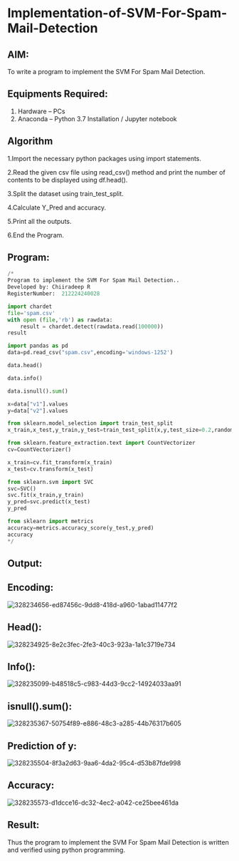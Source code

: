 # Implementation-of-SVM-For-Spam-Mail-Detection

## AIM:
To write a program to implement the SVM For Spam Mail Detection.

## Equipments Required:
1. Hardware – PCs
2. Anaconda – Python 3.7 Installation / Jupyter notebook

## Algorithm
1.Import the necessary python packages using import statements.

2.Read the given csv file using read_csv() method and print the number of contents to be displayed using df.head().

3.Split the dataset using train_test_split.

4.Calculate Y_Pred and accuracy.

5.Print all the outputs.

6.End the Program. 

## Program:
```python
/*
Program to implement the SVM For Spam Mail Detection..
Developed by: Chiiradeep R
RegisterNumber:  212224240028

import chardet
file='spam.csv'
with open (file,'rb') as rawdata:
    result = chardet.detect(rawdata.read(100000))
result

import pandas as pd
data=pd.read_csv("spam.csv",encoding='windows-1252')

data.head()

data.info()

data.isnull().sum()

x=data["v1"].values
y=data["v2"].values

from sklearn.model_selection import train_test_split
x_train,x_test,y_train,y_test=train_test_split(x,y,test_size=0.2,random_state=0)

from sklearn.feature_extraction.text import CountVectorizer
cv=CountVectorizer()

x_train=cv.fit_transform(x_train)
x_test=cv.transform(x_test)

from sklearn.svm import SVC
svc=SVC()
svc.fit(x_train,y_train)
y_pred=svc.predict(x_test)
y_pred

from sklearn import metrics
accuracy=metrics.accuracy_score(y_test,y_pred)
accuracy
*/
```

## Output:
## Encoding:
![328234656-ed87456c-9dd8-418d-a960-1abad11477f2](https://github.com/user-attachments/assets/5c4b1492-8367-4f3f-9f6b-e99238db16e2)

## Head():
![328234925-8e2c3fec-2fe3-40c3-923a-1a1c3719e734](https://github.com/user-attachments/assets/97a34e8e-99da-4641-834d-7d23fc76ecd1)

## Info():
![328235099-b48518c5-c983-44d3-9cc2-14924033aa91](https://github.com/user-attachments/assets/f76ada16-196c-489b-968f-8c05fa080674)

## isnull().sum():
![328235367-50754f89-e886-48c3-a285-44b76317b605](https://github.com/user-attachments/assets/740db595-cedd-44bd-9b28-72282aaf4bec)

## Prediction of y:
![328235504-8f3a2d63-9aa6-4da2-95c4-d53b87fde998](https://github.com/user-attachments/assets/853489b2-9a35-4319-847d-d9eb45c1192a)

## Accuracy:

![328235573-d1dcce16-dc32-4ec2-a042-ce25bee461da](https://github.com/user-attachments/assets/8eee9fd1-1457-4e40-a1df-44f2fa714a3d)

## Result:
Thus the program to implement the SVM For Spam Mail Detection is written and verified using python programming.
